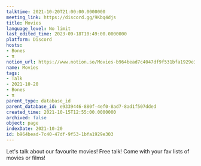 ```yaml
---
talktime: 2021-10-20T21:00:00.0000000
meeting_link: https://discord.gg/9Kbq4djs
title: Movies
language_level: No limit
last_edited_time: 2023-09-18T10:49:00.0000000
platform: Discord
hosts:
- Bones
- π
notion_url: https://www.notion.so/Movies-b964bead7c4047df9f531bfa1929e303
name: Movies
tags:
- Talk
- 2021-10-20
- Bones
- π
parent_type: database_id
parent_database_id: e9339446-880f-4ef0-8ad7-8ad1f507dded
created_time: 2021-10-15T12:55:00.0000000
archived: false
object: page
indexDate: 2021-10-20
id: b964bead-7c40-47df-9f53-1bfa1929e303
---
```


Let's talk about our favourite movies!
Free talk! Come with your fav lists of movies or films!


